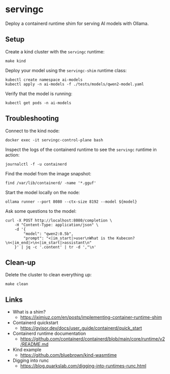 # servingc

Deploy a containerd runtime shim for serving AI models with Ollama.

## Setup

Create a kind cluster with the `servingc` runtime:

```shell
make kind
```

Deploy your model using the `servingc-shim` runtime class:

```shell
kubectl create namespace ai-models
kubectl apply -n ai-models -f ./tests/models/qwen2-model.yaml
```

Verify that the model is running:

```shell
kubectl get pods -n ai-models
```

## Troubleshooting

Connect to the kind node:

```shell
docker exec -it servingc-control-plane bash
```

Inspect the logs of the containerd runtime to see the `servingc` runtime in action:

```shell
journalctl -f -u containerd
```

Find the model from the image snapshot:

```shell
find /var/lib/containerd/ -name '*.gguf'
```

Start the model locally on the node:

```shell
ollama runner --port 8080 --ctx-size 8192 --model ${model}
```

Ask some questions to the model:

```shell
curl -X POST http://localhost:8080/completion \
    -H "Content-Type: application/json" \
    -d '{
        "model": "qwen2:0.5b",
        "prompt": "<|im_start|>user\nWhat is the Kubecon?\n<|im_end|>\n<|im_start|>assistant\n"
    }' | jq -c '.content' | tr -d ',"\n'
```

## Clean-up

Delete the cluster to clean everything up:

```shell
make clean
```

## Links

- What is a shim?
    - https://iximiuz.com/en/posts/implementing-container-runtime-shim
- Containerd quickstart
    - https://gvisor.dev/docs/user_guide/containerd/quick_start
- Containerd runtime documentation
    - https://github.com/containerd/containerd/blob/main/core/runtime/v2/README.md
- Kind example
    - https://github.com/bluebrown/kind-wasmtime
- Digging into runc
    - https://blog.quarkslab.com/digging-into-runtimes-runc.html
